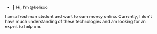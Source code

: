 - 👋 Hi, I’m @keliscc

I am a freshman student and want to earn money online. Currently, I don't have much understanding of these technologies and am looking for an expert to help me.
<!---
keliscc/keliscc is a ✨ special ✨ repository because its `README.md` (this file) appears on your GitHub profile.
You can click the Preview link to take a look at your changes.
--->

